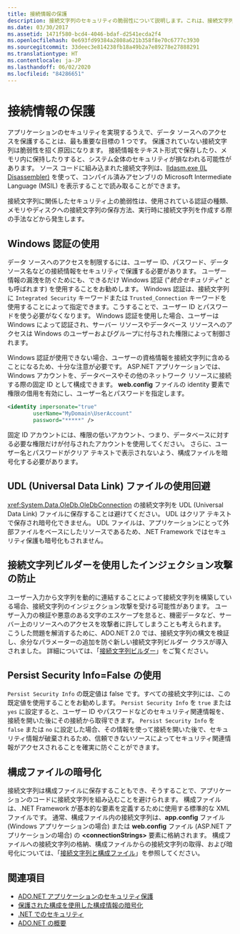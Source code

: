 ```yaml
---
title: 接続情報の保護
description: 接続文字列のセキュリティの脆弱性について説明します。これは、接続文字列の構築方法と保持方法、および認証の種類が原因で生じる場合があります。
ms.date: 03/30/2017
ms.assetid: 1471f580-bcd4-4046-bdaf-d2541ecda2f4
ms.openlocfilehash: 0e693fd99384a2808a621b358f8e70c6777c3930
ms.sourcegitcommit: 33deec3e814238fb18a49b2a7e89278e27888291
ms.translationtype: HT
ms.contentlocale: ja-JP
ms.lasthandoff: 06/02/2020
ms.locfileid: "84286651"
---
```

# <a name="protecting-connection-information"></a>接続情報の保護
アプリケーションのセキュリティを実現するうえで、データ ソースへのアクセスを保護することは、最も重要な目標の 1 つです。 保護されていない接続文字列は脆弱性を招く原因になります。 接続情報をテキスト形式で保存したり、メモリ内に保持したりすると、システム全体のセキュリティが損なわれる可能性があります。 ソース コードに組み込まれた接続文字列は、[Ildasm.exe (IL Disassembler)](../../tools/ildasm-exe-il-disassembler.md) を使って、コンパイル済みアセンブリの Microsoft Intermediate Language (MSIL) を表示することで読み取ることができます。  
  
 接続文字列に関係したセキュリティ上の脆弱性は、使用されている認証の種類、メモリやディスクへの接続文字列の保存方法、実行時に接続文字列を作成する際の手法などから発生します。  
  
## <a name="use-windows-authentication"></a>Windows 認証の使用  
 データ ソースへのアクセスを制限するには、ユーザー ID、パスワード、データ ソース名などの接続情報をセキュリティで保護する必要があります。 ユーザー情報の漏洩を防ぐためにも、できるだけ Windows 認証 ("*統合セキュリティ*" とも呼ばれます) を使用することをお勧めします。 Windows 認証は、接続文字列に `Integrated Security` キーワードまたは `Trusted_Connection` キーワードを使用することによって指定できます。こうすることで、ユーザー ID とパスワードを使う必要がなくなります。 Windows 認証を使用した場合、ユーザーは Windows によって認証され、サーバー リソースやデータベース リソースへのアクセスは Windows のユーザーおよびグループに付与された権限によって制御されます。  
  
 Windows 認証が使用できない場合、ユーザーの資格情報を接続文字列に含めることになるため、十分な注意が必要です。 ASP.NET アプリケーションでは、Windows アカウントを、データベースやその他のネットワーク リソースに接続する際の固定 ID として構成できます。 **web.config** ファイルの identity 要素で権限の借用を有効にし、ユーザー名とパスワードを指定します。  
  
```xml  
<identity impersonate="true"
        userName="MyDomain\UserAccount"
        password="*****" />  
```  
  
 固定 ID アカウントには、権限の低いアカウント、つまり、データベースに対する必要な権限だけが付与されたアカウントを使用してください。 さらに、ユーザー名とパスワードがクリア テキストで表示されないよう、構成ファイルを暗号化する必要があります。  
  
## <a name="do-not-use-universal-data-link-udl-files"></a>UDL (Universal Data Link) ファイルの使用回避  
 <xref:System.Data.OleDb.OleDbConnection> の接続文字列を UDL (Universal Data Link) ファイルに保存することは避けてください。 UDL はクリア テキストで保存され暗号化できません。 UDL ファイルは、アプリケーションにとって外部ファイルをベースにしたリソースであるため、.NET Framework ではセキュリティ保護も暗号化もされません。  
  
## <a name="avoid-injection-attacks-with-connection-string-builders"></a>接続文字列ビルダーを使用したインジェクション攻撃の防止  
 ユーザー入力から文字列を動的に連結することによって接続文字列を構築している場合、接続文字列のインジェクション攻撃を受ける可能性があります。 ユーザー入力の検証や悪意のある文字のエスケープを怠ると、機密データなど、サーバー上のリソースへのアクセスを攻撃者に許してしまうことも考えられます。 こうした問題を解消するために、ADO.NET 2.0 では、接続文字列の構文を検証し、余分なパラメーターの追加を防ぐ新しい接続文字列ビルダー クラスが導入されました。 詳細については、「[接続文字列ビルダー](connection-string-builders.md)」をご覧ください。  
  
## <a name="use-persist-security-infofalse"></a>Persist Security Info=False の使用  
 `Persist Security Info` の既定値は false です。すべての接続文字列には、この既定値を使用することをお勧めします。 `Persist Security Info` を `true` または `yes` に設定すると、ユーザー ID やパスワードなどのセキュリティ関連情報を、接続を開いた後にその接続から取得できます。 `Persist Security Info` を `false` または `no` に設定した場合、その情報を使って接続を開いた後で、セキュリティ情報が破棄されるため、信頼できないソースによってセキュリティ関連情報がアクセスされることを確実に防ぐことができます。  
  
## <a name="encrypt-configuration-files"></a>構成ファイルの暗号化  
 接続文字列は構成ファイルに保存することもでき、そうすることで、アプリケーションのコードに接続文字列を組み込むことを避けられます。 構成ファイルは、.NET Framework が基本的な要素を定義するために使用する標準的な XML ファイルです。 通常、構成ファイル内の接続文字列は、**app.config** ファイル (Windows アプリケーションの場合) または **web.config** ファイル (ASP.NET アプリケーションの場合) の **\<connectionStrings>** 要素に格納されます。 構成ファイルへの接続文字列の格納、構成ファイルからの接続文字列の取得、および暗号化については、「[接続文字列と構成ファイル](connection-strings-and-configuration-files.md)」を参照してください。  
  
## <a name="see-also"></a>関連項目

- [ADO.NET アプリケーションのセキュリティ保護](securing-ado-net-applications.md)
- [保護された構成を使用した構成情報の暗号化](https://docs.microsoft.com/previous-versions/aspnet/53tyfkaw(v=vs.100))
- [.NET でのセキュリティ](../../../standard/security/index.md)
- [ADO.NET の概要](ado-net-overview.md)
